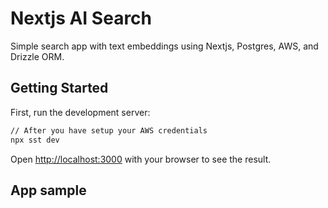 # Nextjs AI Search

Simple search app with text embeddings using Nextjs, Postgres, AWS, and Drizzle ORM.

## Getting Started

First, run the development server:

```bash
// After you have setup your AWS credentials
npx sst dev
```

Open [http://localhost:3000](http://localhost:3000) with your browser to see the result.

## App sample
